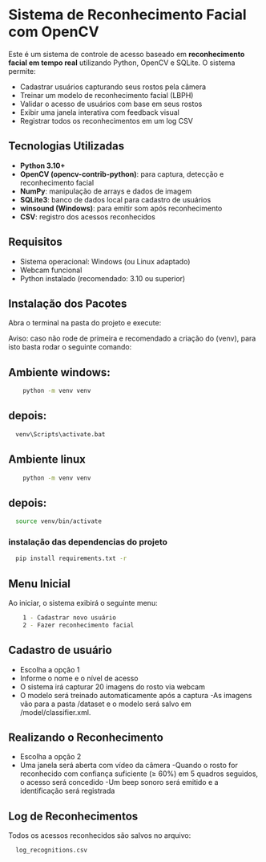 # Sistema de Reconhecimento Facial com OpenCV

Este é um sistema de controle de acesso baseado em **reconhecimento facial em tempo real** utilizando Python, OpenCV e SQLite. O sistema permite:

- Cadastrar usuários capturando seus rostos pela câmera
- Treinar um modelo de reconhecimento facial (LBPH)
- Validar o acesso de usuários com base em seus rostos
- Exibir uma janela interativa com feedback visual
- Registrar todos os reconhecimentos em um log CSV


## Tecnologias Utilizadas

- **Python 3.10+**
- **OpenCV (opencv-contrib-python)**: para captura, detecção e reconhecimento facial
- **NumPy**: manipulação de arrays e dados de imagem
- **SQLite3**: banco de dados local para cadastro de usuários
- **winsound (Windows)**: para emitir som após reconhecimento
- **CSV**: registro dos acessos reconhecidos


## Requisitos

- Sistema operacional: Windows (ou Linux adaptado)
- Webcam funcional
- Python instalado (recomendado: 3.10 ou superior)

##  Instalação dos Pacotes

Abra o terminal na pasta do projeto e execute:


Aviso: caso não rode de primeira e recomendado a criação do (venv), para isto basta rodar o seguinte comando:

## Ambiente windows:

```bash
    python -m venv venv
```

## depois:

```bash
  venv\Scripts\activate.bat
```


## Ambiente linux


```bash
    python -m venv venv
```

## depois:


```bash
  source venv/bin/activate
```

### instalação das dependencias do projeto

```bash
  pip install requirements.txt -r
````

## Menu Inicial
Ao iniciar, o sistema exibirá o seguinte menu:

```bash
    1 - Cadastrar novo usuário
    2 - Fazer reconhecimento facial
```

## Cadastro de usuário

- Escolha a opção 1
- Informe o nome e o nível de acesso
- O sistema irá capturar 20 imagens do rosto via webcam
- O modelo será treinado automaticamente após a captura
-As imagens vão para a pasta /dataset e o modelo será salvo em /model/classifier.xml.

## Realizando o Reconhecimento
- Escolha a opção 2
- Uma janela será aberta com vídeo da câmera
-Quando o rosto for reconhecido com confiança suficiente (≥ 60%) em 5 quadros seguidos, o acesso será concedido
-Um beep sonoro será emitido e a identificação será registrada

## Log de Reconhecimentos
Todos os acessos reconhecidos são salvos no arquivo:
```bash
  log_recognitions.csv
```
